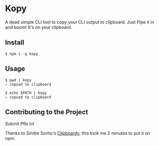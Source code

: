 # Kopy
A dead simple CLI tool to copy your CLI output to clipboard. Just Pipe it in and boom! It's on your clipboard.

## Install
```shell
$ npm i -g kopy
```

## Usage
```shell
$ pwd | kopy
✓ copied to clipboard
```
```shell
$ echo $PATH | kopy
✓ copied to clipboard
```

## Contributing to the Project
Submit PRs lol

Thanks to Sindre Sorhu's [Clipboardy](https://github.com/sindresorhus/clipboardy), this took me 2 minutes to put it on npm.
